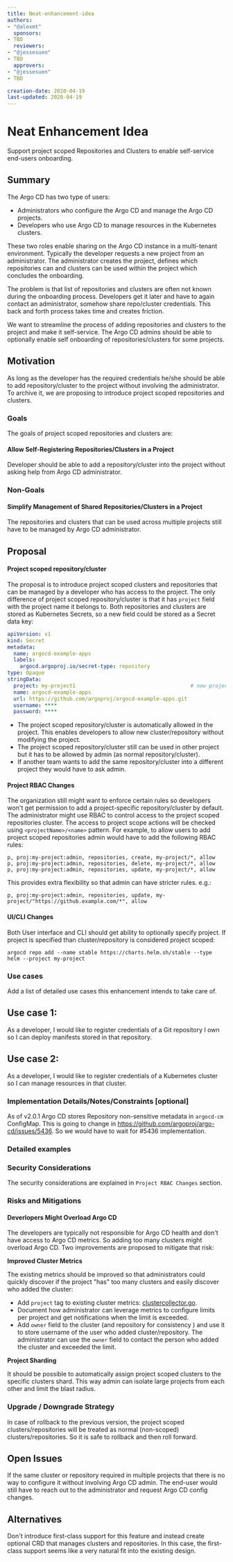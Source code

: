 ```yaml
---
title: Neat-enhancement-idea
authors:
- "@alexmt"
  sponsors:
- TBD
  reviewers:
- "@jessesuen"
- TBD
  approvers:
- "@jessesuen"
- TBD

creation-date: 2020-04-19
last-updated: 2020-04-19
---
```


# Neat Enhancement Idea

Support project scoped Repositories and Clusters to enable self-service end-users onboarding.

## Summary

The Argo CD has two type of users:

* Administrators who configure the Argo CD and manage the Argo CD projects.
* Developers who use Argo CD to manage resources in the Kubernetes clusters.

These two roles enable sharing on the Argo CD instance in a multi-tenant environment. Typically the developer
requests a new project from an administrator. The administrator creates the project, defines which repositories
can and clusters can be used within the project which concludes the onboarding.

The problem is that list of repositories and clusters are often not known during the onboarding process. Developers get
it later and have to again contact an administrator, somehow share repo/cluster credentials. This back and forth
process takes time and creates friction.

We want to streamline the process of adding repositories and clusters to the project and make it self-service. The Argo CD
admins should be able to optionally enable self onboarding of repositories/clusters for some projects.

## Motivation

As long as the developer has the required credentials he/she should be able to add repository/cluster to the project
without involving the administrator. To archive it, we are proposing to introduce project scoped repositories and clusters.

### Goals

The goals of project scoped repositories and clusters are:

#### Allow Self-Registering Repositories/Clusters in a Project

Developer should be able to add a repository/cluster into the project without asking help from Argo CD administrator.

### Non-Goals

#### Simplify Management of Shared Repositories/Clusters in a Project

The repositories and clusters that can be used across multiple projects still have to be managed by Argo CD administrator.

## Proposal

#### Project scoped repository/cluster

The proposal is to introduce project scoped clusters and repositories that can be managed by a developer who has access to the project.
The only difference of project scoped repository/cluster is that it has `project` field with the project name it belongs to. Both repositories
and clusters are stored as Kubernetes Secrets, so a new field could be stored as a Secret data key:

```yaml
apiVersion: v1
kind: Secret
metadata:
  name: argocd-example-apps
  labels:
    argocd.argoproj.io/secret-type: repository
type: Opaque
stringData:
  project: my-project1                                     # new project field
  name: argocd-example-apps
  url: https://github.com/argoproj/argocd-example-apps.git
  username: ****
  password: ****
```

* The project scoped repository/cluster is automatically allowed in the project.
  This enables developers to allow new cluster/repository without modifying the project.
* The project scoped repository/cluster still can be used in other project but it has to be allowed by admin (as normal repository/cluster).
* If another team wants to add the same repository/cluster into a different project they would have to ask admin. 

#### Project RBAC Changes

The organization still might want to enforce certain rules so developers won't get permission to add a
project-specific repository/cluster by default. The administrator might use RBAC to control access to
the project scoped repositories cluster. The access to project scope actions will be checked using
`<projectName>/<name>` pattern. For example, to allow users to add project scoped repositories admin would have to add
the following RBAC rules:

```
p, proj:my-project:admin, repositories, create, my-project/*, allow
p, proj:my-project:admin, repositories, delete, my-project/*, allow
p, proj:my-project:admin, repositories, update, my-project/*, allow
```

This provides extra flexibility so that admin can have stricter rules. e.g.:

```
p, proj:my-project:admin, repositories, update, my-project/"https://github.example.com/*", allow
```

#### UI/CLI Changes

Both User interface and CLI should get ability to optionally specify project. If project is specified than cluster/repository
is considered project scoped:

```
argocd repo add --name stable https://charts.helm.sh/stable --type helm --project my-project
```


### Use cases

Add a list of detailed use cases this enhancement intends to take care of.

## Use case 1:
As a developer, I would like to register credentials of a Git repository I own so I can deploy manifests stored in that repository.

## Use case 2:
As a developer, I would like to register credentials of a Kubernetes cluster so I can manage resources in that cluster.

### Implementation Details/Notes/Constraints [optional]

As of v2.0.1 Argo CD stores Repository non-sensitive metadata in `argocd-cm` ConfigMap. This is going to change in https://github.com/argoproj/argo-cd/issues/5436.
So we would have to wait for #5436 implementation.

### Detailed examples

### Security Considerations

The security considerations are explained in `Project RBAC Changes` section.

### Risks and Mitigations

#### Deverlopers Might Overload Argo CD

The developers are typically not responsible for Argo CD health and don't have access to Argo CD metrics. So adding too many clusters might overload Argo CD.
Two improvements are proposed to mitigate that risk:

**Improved Cluster Metrics**

The existing metrics should be improved so that administrators could quickly discover if the project "has" too many clusters and easily discover who added the cluster:

* Add `project` tag to existing cluster metrics: [clustercollector.go](https://github.com/argoproj/argo-cd/blob/bfd0b155eff4212e9354a6958e329dbd64f9a69a/controller/metrics/clustercollector.go#L20).
* Document how administrator can leverage metrics to configure limits per project and get notifications when the limit is exceeded.
* Add `owner` field to the cluster (and repository for consistency ) and use it to store username of the user who added cluster/repository. The administrator can use the `owner` field to contact
  the person who added the cluster and exceeded the limit.

**Project Sharding**

It should be possible to automatically assign project scoped clusters to the specific clusters shard. This way admin can isolate large projects from each other and limit the blast radius.

### Upgrade / Downgrade Strategy

In case of rollback to the previous version, the project scoped clusters/repositories will be treated as normal (non-scoped) clusters/repositories.
So it is safe to rollback and then roll forward.

## Open Issues

If the same cluster or repository required in multiple projects that there is no way to configure it without involving Argo CD admin. The end-user
would still have to reach out to the administrator and request Argo CD config changes.

## Alternatives

Don't introduce first-class support for this feature and instead create optional CRD that manages clusters and repositories.
In this case, the first-class support seems like a very natural fit into the existing design.
